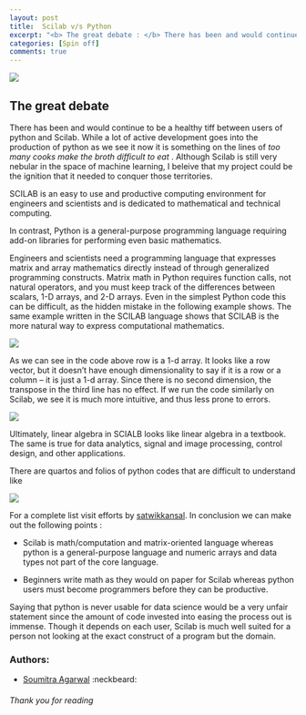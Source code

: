 ```yaml
---
layout: post
title: 	Scilab v/s Python
excerpt: "<b> The great debate : </b> There has been and would continue to be a healthy tiff between users of python and Scilab ..."
categories: [Spin off]
comments: true
---
```


<img src = '{{ site.url }}/img/wf.jpg'>

## The great debate

There has been and would continue to be a healthy tiff between users of python and Scilab. While a lot of active development goes into the production of python as we see it now it is something on the lines of <i> too many cooks make the broth difficult to eat </i>. Although Scilab is still very nebular in the space of machine learning, I beleive that my project could be the ignition that it needed to conquer those territories. 

SCILAB is an easy to use and productive computing environment for engineers and scientists and is dedicated to mathematical and technical computing.

In contrast, Python is a general-purpose programming language requiring add-on libraries for performing even basic mathematics.

Engineers and scientists need a programming language that expresses matrix and array mathematics directly instead of through generalized programming constructs. Matrix math in Python requires function calls, not natural operators, and you must keep track of the differences between scalars, 1-D arrays, and 2-D arrays. Even in the simplest Python code this can be difficult, as the hidden mistake in the following example shows. The same example written in the SCILAB language shows that SCILAB is the more natural way to express computational mathematics.

<img src = '{{ site.url }}/img/Python.png'>

As we can see in the code above row is a 1-d array. It looks like a row vector, but it doesn’t have enough dimensionality to say if it is a row or a column – it is just a 1-d array. Since there is no second dimension, the transpose in the third line has no effect. If we run the code similarly on Scilab, we see it is much more intuitive, and thus less prone to errors.

<img src = '{{ site.url }}/img/Scilab.png'>


Ultimately, linear algebra in SCIALB looks like linear algebra in a textbook. The same is true for data analytics, signal and image processing, control design, and other applications.

There are quartos and folios of python codes that are difficult to understand like

<img src = '{{ site.url }}/img/Python2.png'>

For a complete list visit efforts by [satwikkansal](https://github.com/satwikkansal/wtfpython). In conclusion we can make out the following points :

* Scilab is math/computation and matrix-oriented language whereas python is a general-purpose language and numeric arrays and data types not part of the core language.

* Beginners write math as they would on paper for Scilab whereas python users must become programmers before they can be productive.

Saying that python is never usable for data science would be a very unfair statement since the amount of code invested into easing the process out is immense. Though it depends on each user, Scilab is much well suited for a person not looking at the exact construct of a program but the domain.

### Authors:

* <a href = "https://github.com/SoumitraAgarwal" target="_blank">Soumitra Agarwal</a> :neckbeard:

###### Thank you for reading 

